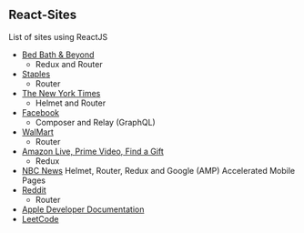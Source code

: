 ## React-Sites
List of sites using ReactJS 

* [Bed Bath & Beyond](https://www.bedbathandbeyond.com/)
  * Redux and Router
* [Staples](https://www.staples.com/)
  * Router
* [The New York Times](https://www.nytimes.com/)
  * Helmet and Router
* [Facebook](https://www.facebook.com/)
  * Composer and Relay (GraphQL)
* [WalMart](https://www.walmart.com)
  * Router
* [Amazon Live, Prime Video, Find a Gift](https://www.amazon.com/)
  * Redux
* [NBC News](https://www.nbcnews.com/)
  Helmet, Router, Redux and Google (AMP) Accelerated Mobile Pages
* [Reddit](https://www.reddit.com/)
  * Router
* [Apple Developer Documentation](https://developer.apple.com/documentation/)
* [LeetCode](https://www.leetcode.com/)

